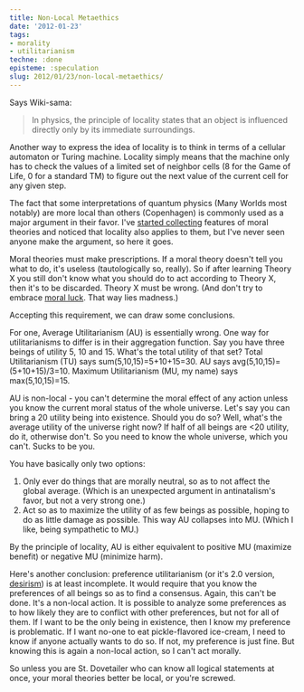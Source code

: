 ```yaml
---
title: Non-Local Metaethics
date: '2012-01-23'
tags:
- morality
- utilitarianism
techne: :done
episteme: :speculation
slug: 2012/01/23/non-local-metaethics/
---
```


Says Wiki-sama:

> In physics, the principle of locality states that an object is influenced directly only by its immediate surroundings.

Another way to express the idea of locality is to think in terms of a cellular automaton or Turing machine. Locality simply means that the machine only has to check the values of a limited set of neighbor cells (8 for the Game of Life, 0 for a standard TM) to figure out the next value of the current cell for any given step.

The fact that some interpretations of quantum physics (Many Worlds most notably) are more local than others (Copenhagen) is commonly used as a major argument in their favor. I've [started collecting](http://blog.muflax.com/2012/01/22/unifying-morality/) features of moral theories and noticed that locality also applies to them, but I've never seen anyone make the argument, so here it goes.

Moral theories must make prescriptions. If a moral theory doesn't tell you what to do, it's useless (tautologically so, really). So if after learning Theory X you still don't know what you should do to act according to Theory X, then it's to be discarded. Theory X must be wrong. (And don't try to embrace [moral luck](http://plato.stanford.edu/entries/moral-luck/). That way lies madness.)

Accepting this requirement, we can draw some conclusions. 

For one, Average Utilitarianism (AU) is essentially wrong. One way for utilitarianisms to differ is in their aggregation function. Say you have three beings of utility 5, 10 and 15. What's the total utility of that set? Total Utilitarianism (TU) says sum(5,10,15)=5+10+15=30. AU says avg(5,10,15)=(5+10+15)/3=10. Maximum Utilitarianism (MU, my name) says max(5,10,15)=15.

AU is non-local - you can't determine the moral effect of any action unless you know the current moral status of the whole universe. Let's say you can bring a 20 utility being into existence. Should you do so? Well, what's the average utility of the universe right now? If half of all beings are <20 utility, do it, otherwise don't. So you need to know the whole universe, which you can't. Sucks to be you. 

You have basically only two options:

1. Only ever do things that are morally neutral, so as to not affect the global average. (Which is an unexpected argument in antinatalism's favor, but not a very strong one.)
2. Act so as to maximize the utility of as few beings as possible, hoping to do as little damage as possible. This way AU collapses into MU. (Which I like, being sympathetic to MU.)

By the principle of locality, AU is either equivalent to positive MU (maximize benefit) or negative MU (minimize harm).

Here's another conclusion: preference utilitarianism (or it's 2.0 version, [desirism](http://omnisaffirmatioestnegatio.wordpress.com/2010/04/30/desirism-a-quick-dirty-sketch/)) is at least incomplete. It would require that you know the preferences of all beings so as to find a consensus. Again, this can't be done. It's a non-local action. It is possible to analyze some preferences as to how likely they are to conflict with other preferences, but not for all of them. If I want to be the only being in existence, then I know my preference is problematic. If I want no-one to eat pickle-flavored ice-cream, I need to know if anyone actually wants to do so. If not, my preference is just fine. But knowing this is again a non-local action, so I can't act morally.

So unless you are St. Dovetailer who can know all logical statements at once, your moral theories better be local, or you're screwed.